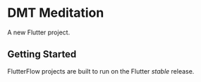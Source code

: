 # DMT Meditation

A new Flutter project.

## Getting Started

FlutterFlow projects are built to run on the Flutter _stable_ release.
